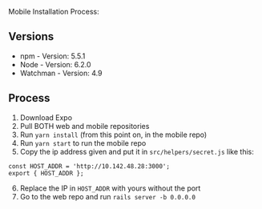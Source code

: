 Mobile Installation Process:

## Versions
- npm - Version: 5.5.1
- Node - Version: 6.2.0
- Watchman - Version: 4.9

## Process
1. Download Expo
2. Pull BOTH web and mobile repositories
3. Run `yarn install` (from this point on, in the mobile repo)
4. Run `yarn start` to run the mobile repo
5. Copy the ip address given and put it in `src/helpers/secret.js` like this:
```
const HOST_ADDR = 'http://10.142.48.28:3000';
export { HOST_ADDR };
```
6. Replace the IP in `HOST_ADDR` with yours without the port
7. Go to the web repo and run `rails server -b 0.0.0.0`
